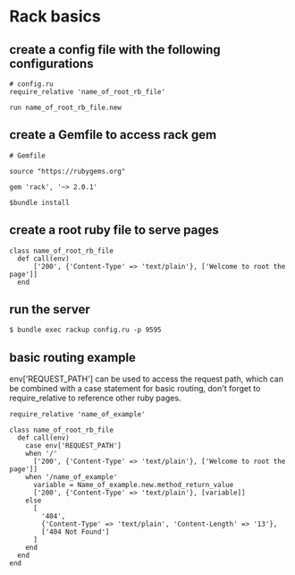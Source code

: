 # Rack basics

## create a config file with the following configurations
```
# config.ru
require_relative 'name_of_root_rb_file'

run name_of_root_rb_file.new
```

## create a Gemfile to access rack gem
```
# Gemfile

source "https://rubygems.org"

gem 'rack', '~> 2.0.1'
```
```
$bundle install
```

## create a root ruby file to serve pages
```
class name_of_root_rb_file
  def call(env)
      ['200', {'Content-Type' => 'text/plain'}, ['Welcome to root the page']]
  end
```
## run the server
```
$ bundle exec rackup config.ru -p 9595
```

## basic routing example
env['REQUEST_PATH'] can be used to access the request path, which can be combined with a case statement for basic routing, don't forget to require_relative to reference other ruby pages.

```
require_relative 'name_of_example'

class name_of_root_rb_file
  def call(env)
    case env['REQUEST_PATH']
    when '/'
      ['200', {'Content-Type' => 'text/plain'}, ['Welcome to root the page']]
    when '/name_of_example'
      variable = Name_of_example.new.method_return_value
      ['200', {'Content-Type' => 'text/plain'}, [variable]]
    else
      [
        '404',
        {'Content-Type' => 'text/plain', 'Content-Length' => '13'},
        ['404 Not Found']
      ]
    end
  end
end
```
